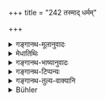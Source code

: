 +++
title = "242 तस्माद् धर्मम्"

+++

<details><summary>गङ्गानथ-मूलानुवादः</summary>

He shall, therefore, slowly accumulate Spiritual Merit, for the purpose of securing a companion; for, with Merit as his companion, the man crosses over unfordable darkness.—(242)
</details>

<details><summary>मेधातिथिः</summary>

उपसंहारो ऽयम् । **दुस्तरं तमः** कृच्छ्रेण यत् तीर्यते । **तमो** दुःखम् । तद् अपि **धर्मेण सहायेन** सुतरं भवति । न हि तादृशे तमसि मज्जतीत्य् अर्थः ॥ ४.२४२ ॥
</details>

<details><summary>गङ्गानथ-भाष्यानुवादः</summary>

This is a recapitulation.

‘*Unfordable darkness*’—*i.e*., that which is crossed over with difficulty.

‘*Darkness*’ stands for *suffering*. Even such ‘*unfordable darkness*’ becomes easily fordable with the aid of Merit as a companion; *i.e*., the man does not become submerged in the darkness.—(242)
</details>

<details><summary>गङ्गानथ-टिप्पन्यः</summary>

This verse is quoted in *Aparārka* (p. 232);—in *Hemādri* (Vrata, p.
14);—in *Vīramitrodaya* (Paribhāṣā, p. 64), which explains ‘*tamas*’ as
‘sin’;—and in *Nṛsiṃhaprasāda* (Saṃskāra, pp. 17a and b).
</details>

<details><summary>गङ्गानथ-तुल्य-वाक्यानि</summary>

**(verses 4.241-242)  
**

See Comparative notes for [Verse
4.241].
</details>

<details><summary>Bühler</summary>

242	Let him therefore always slowly accumulate spiritual merit, in order (that it may be his) companion (after death); for with merit as his companion he will traverse a gloom difficult to traverse.
</details>
